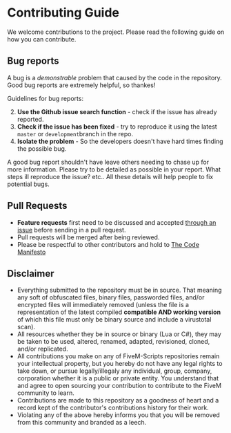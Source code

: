 # Contributing Guide

We welcome contributions to the project. Please read the following guide on how you can contribute.

## Bug reports 

A bug is a *demonstrable* problem that caused by the code in the repository. 
Good bug reports are extremely helpful, so thankes!

Guidelines for bug reports: 

2. **Use the Github issue search function** - check if the issue has already reported. 
3. **Check if the issue has been fixed** - try to reproduce it using the latest `master` or `development`branch in the repo. 
4. **Isolate the problem** - So the developers doesn't have hard times finding the possible bug. 
 
A good bug report shouldn't have leave others needing to chase up for more information. 
Please try to be detailed as possible in your report.  What steps ill reproduce the issue? etc.. 
All these details will help people to fix potential bugs. 

## Pull Requests

- **Feature requests** first need to be discussed and accepted [through an issue](https://github.com/FiveM-Scripts/Essential_Freeroam/issues/new) before sending in a pull request.
- Pull requests will be merged after being reviewed.
- Please be respectful to other contributors and hold to [The Code Manifesto](http://codemanifesto.com/)

## Disclaimer
- Everything submitted to the repository must be in source. That meaning any soft of obfuscated files, binary files, passworded files, and/or encrypted files will immediately removed (unless the file is a representation of the latest compiled **compatible AND working version** of which this file must only be binary source and include a virustotal scan).
- All resources whether they be in source or binary (Lua or C#), they may be taken to be used, altered, renamed, adapted, revisioned, cloned, and/or replicated.
- All contributions you make on any of FiveM-Scripts repositories remain your intellectual property, but you hereby do not have any legal rights to take down, or pursue legally/illegaly any individual, group, company, corporation whether it is a public or private entity. You understand that and agree to open sourcing your contribution to contribute to the FiveM community to learn.
- Contributions are made to this repository as a goodness of heart and a record kept of the contributor's contributions history for their work.
- Violating any of the above hereby informs you that you will be removed from this community and branded as a leech.
